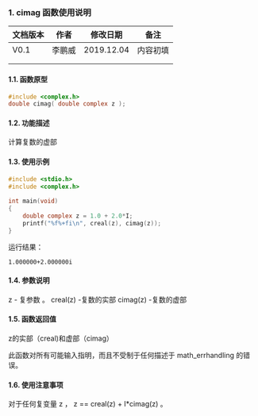 ### 1. cimag  函数使用说明





| 文档版本 | 作者   | 修改日期   | 备注     |
| -------- | ------ | ---------- | -------- |
| V0.1     | 李鹏威 | 2019.12.04 | 内容初填 |
|          |        |            |          |
|          |        |            |          |





#### 1.1. 函数原型

```c
#include <complex.h>
double cimag( double complex z );
```



#### 1.2. 功能描述

计算复数的虚部



#### 1.3. 使用示例

```c
#include <stdio.h>
#include <complex.h>
 
int main(void)
{    
    double complex z = 1.0 + 2.0*I;
    printf("%f%+fi\n", creal(z), cimag(z));
}
```

运行结果：

```
1.000000+2.000000i
```







#### 1.4. 参数说明
z  -  复参数  。
creal(z)  -复数的实部
cimag(z)  -复数的虚部






#### 1.5. 函数返回值

z的实部（creal)和虚部（cimag）

此函数对所有可能输入指明，而且不受制于任何描述于 math_errhandling 的错误。


 





#### 1.6. 使用注意事项

对于任何复变量 z ， z == creal(z) + I*cimag(z) 。
